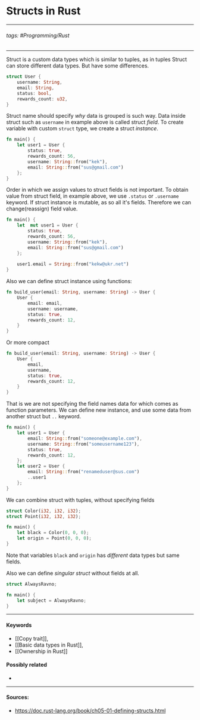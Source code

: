 # Structs in Rust
***
###### tags: #Programming/Rust 
***
Struct is a custom data types which is similar to tuples, as in tuples Struct can store different data types. But have some differences.
```rust
struct User {
	username: String,
	email: String,
	status: bool,
	rewards_count: u32,
}
```
Struct name should specify _why_ data is grouped is such way. Data inside struct such as `username` in example above is called struct _field_.
To create variable with custom `struct` type, we create a struct _instance_. 
```rust
fn main() {
	let user1 = User {
		status: true,
		rewards_count: 56,
		username: String::from("kek"),
		email: String::from("sus@gmail.com")
	};
}
```
Order in which we assign values to struct fields is not important. 
To obtain value from struct field, in example above, we use `.status` or `.username` keyword.
If struct instance is mutable, as so all it's fields. Therefore we can change(reassign) field value.
```rust
fn main() {
	let  mut user1 = User {
		status: true,
		rewards_count: 56,
		username: String::from("kek"),
		email: String::from("sus@gmail.com")
	};
	
	user1.email = String::from("kekw@ukr.net")
}
```
Also we can define struct instance using functions:
```rust
fn build_user(email: String, username: String) -> User {
    User {
        email: email,
        username: username,
        status: true,
        rewards_count: 12,
    }
}
```
Or more compact
```rust
fn build_user(email: String, username: String) -> User {
    User {
        email,
        username,
        status: true,
        rewards_count: 12,
    }
}
```
That is we are not specifying the field names data for which comes as function parameters.
We can define new instance, and use some data from another struct but `..` keyword.
```rust
fn main() {
    let user1 = User {
        email: String::from("someone@example.com"),
        username: String::from("someusername123"),
        status: true,
        rewards_count: 12,
    };
	let user2 = User {
		email: String::from("renameduser@sus.com")
		..user1
	};
}
```

We can combine struct with tuples, without specifying fields
```rust
struct Color(i32, i32, i32);
struct Point(i32, i32, i32);

fn main() {
	let black = Color(0, 0, 0);
	let origin = Point(0, 0, 0);
}
```
Note that variables `black` and `origin` has *different* data types but same fields. 

Also we can define *singular struct* without fields at all.
```rust
struct AlwaysRavno;

fn main() {
	let subject = AlwaysRavno;
}
```
***
#### Keywords
- [[Copy trait]],
- [[Basic data types in Rust]],
- [[Ownership in Rust]]
#### Possibly related
- 
***
#### Sources:
- https://doc.rust-lang.org/book/ch05-01-defining-structs.html
